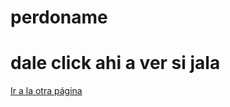  # perdoname
<!DOCTYPE html>
<html lang="es">
<head>
    <meta charset="UTF-8">
    <title>es para ti</title>
</head>
<body>
    <h1>dale click ahi a ver si jala</h1>
    <a href="perdoname.html">Ir a la otra página</a>
</body>
</html>
